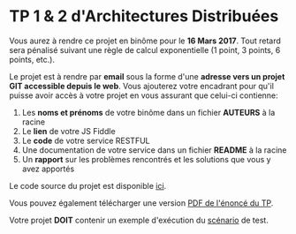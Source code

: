 # TP 1 & 2 d'Architectures Distribuées

Vous aurez à rendre ce projet en binôme pour le **16 Mars 2017**. 
Tout retard sera pénalisé suivant une règle de calcul exponentielle (1 point, 3 points, 6 points, etc.).

Le projet est à rendre par **email** sous la forme d'une **adresse vers un projet GIT accessible depuis le web**. 
Vous ajouterez votre encadrant pour qu'il puisse avoir accès à votre projet en vous assurant que celui-ci contienne:
1. Les **noms et prénoms** de votre binôme dans un fichier **AUTEURS** à la racine
2. Le **lien** de votre JS Fiddle
3. Le **code** de votre service RESTFUL
4. Une documentation de votre service dans un fichier **README** à la racine
5. Un **rapport** sur les problèmes rencontrés et les solutions que vous y avez apportés

Le code source du projet est disponible [ici](ZOO_MANAGER).

Vous pouvez également télécharger une version [PDF de l'énoncé du TP](TP-RESTFUL.pdf).

Votre projet **DOIT** contenir un exemple d'exécution du [scénario](Scenario.pdf) de test.
